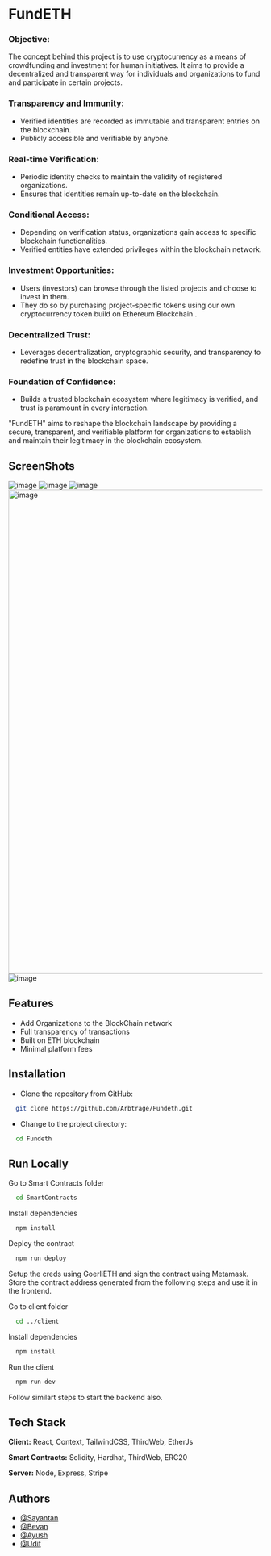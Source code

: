 
# FundETH

### Objective:
The concept behind this project is to use cryptocurrency as a means of crowdfunding and investment for human initiatives. It aims to provide a decentralized and transparent way for individuals and organizations to fund and participate in certain projects.



### Transparency and Immunity:
- Verified identities are recorded as immutable and transparent entries on the blockchain.
- Publicly accessible and verifiable by anyone.

### Real-time Verification:
- Periodic identity checks to maintain the validity of registered organizations.
- Ensures that identities remain up-to-date on the blockchain.

### Conditional Access:
- Depending on verification status, organizations gain access to specific blockchain functionalities.
- Verified entities have extended privileges within the blockchain network.

### Investment Opportunities: 
- Users (investors) can browse through the listed projects and choose to invest in them. 
- They do so by purchasing project-specific tokens using our own cryptocurrency token build on Ethereum Blockchain .

### Decentralized Trust:
- Leverages decentralization, cryptographic security, and transparency to redefine trust in the blockchain space.

### Foundation of Confidence:
- Builds a trusted blockchain ecosystem where legitimacy is verified, and trust is paramount in every interaction.

"FundETH" aims to reshape the blockchain landscape by providing a secure, transparent, and verifiable platform for organizations to establish and maintain their legitimacy in the blockchain ecosystem.

## ScreenShots

![image](https://github.com/Arbtrage/Fundeth/assets/100552235/10353533-f122-49d3-aca1-f6a0c0b7eba1)
![image](https://github.com/Arbtrage/Fundeth/assets/100552235/38f3e29e-8cc4-4207-a7ac-79de4db268d2)
![image](https://github.com/Arbtrage/Fundeth/assets/100552235/5e2f3019-fc48-47df-b4b2-b6cd5e544169)
<img width="960" alt="image" src="https://github.com/Arbtrage/Fundeth/assets/100552235/bb4531fa-6025-4688-be53-e90f5f5c324d">
![image](https://github.com/Arbtrage/Fundeth/assets/100552235/c6d5cc9e-d397-473c-b752-09fa08334f9e)



## Features

- Add Organizations to the BlockChain network
- Full transparency of transactions
- Built on ETH blockchain
- Minimal platform fees


## Installation

- Clone the repository from GitHub:
```bash
  git clone https://github.com/Arbtrage/Fundeth.git
```

- Change to the project directory:
```bash
  cd Fundeth
```

## Run Locally

Go to Smart Contracts folder
```bash
  cd SmartContracts
```

Install dependencies

```bash
  npm install
```

Deploy the contract

```bash
  npm run deploy
```

Setup the creds using GoerliETH and sign the contract using Metamask.
Store the contract address generated from the following steps and use it in the frontend.

Go to client folder

```bash
  cd ../client
```

Install dependencies

```bash
  npm install
```

Run the client

```bash
  npm run dev
```

Follow similart steps to start the backend also.
## Tech Stack

**Client:** React, Context, TailwindCSS, ThirdWeb, EtherJs

**Smart Contracts:** Solidity, Hardhat, ThirdWeb, ERC20

**Server:** Node, Express, Stripe


## Authors

- [@Sayantan](https://www.github.com/Arbtrage)
- [@Bevan](https://github.com/bevan10)
- [@Ayush](https://github.com/TheArchitect19)
- [@Udit](https://github.com/Udit-UD)


